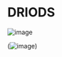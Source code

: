 # DRIODS

![image](https://user-images.githubusercontent.com/111142573/220908086-72e982a7-ff52-4786-b7d8-f10944468a94.png)

(![image](https://user-images.githubusercontent.com/111142573/220911416-f6066f69-273a-4780-9df9-157fabe0182e.png))

